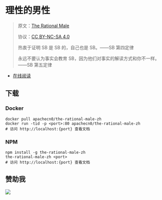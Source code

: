 # 理性的男性

> 原文：[The Rational Male](https://therationalmale.com/)
>
> 协议：[CC BY-NC-SA 4.0](http://creativecommons.org/licenses/by-nc-sa/4.0/)
> 
> 热衷于证明 SB 是 SB 的，自己也是 SB。——SB 第四定律
>
> 永远不要认为事实会教育 SB，因为他们对事实的解读方式和你不一样。——SB 第五定律

* [在线阅读](https://trm.flygon.net)
## 下载

### Docker

```
docker pull apachecn0/the-rational-male-zh
docker run -tid -p <port>:80 apachecn0/the-rational-male-zh
# 访问 http://localhost:{port} 查看文档
```

### NPM

```
npm install -g the-rational-male-zh
the-rational-male-zh <port>
# 访问 http://localhost:{port} 查看文档
```

## 赞助我

![](https://img-blog.csdnimg.cn/20200112005920729.png)

